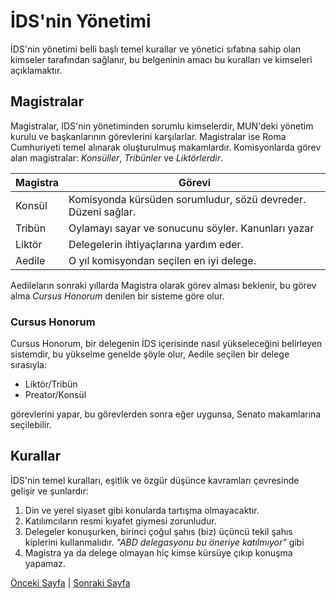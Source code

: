 # İDS'nin Yönetimi

İDS'nin yönetimi belli başlı temel kurallar ve yönetici sıfatına sahip olan
kimseler tarafından sağlanır, bu belgeninin amacı bu kuralları ve kimseleri
açıklamaktır.

## Magistralar
Magistralar, IDS'nin yönetiminden sorumlu kimselerdir, MUN'deki yönetim kurulu
ve başkanlarının görevlerini karşılarlar. Magistralar ise Roma Cumhuriyeti temel
alınarak oluşturulmuş makamlardır. Komisyonlarda görev alan magistralar:
*Konsüller*, *Tribünler* ve *Liktörlerdir*.

Magistra | Görevi
---------|--------
Konsül| Komisyonda kürsüden sorumludur, sözü devreder. Düzeni sağlar.
Tribün | Oylamayı sayar ve sonucunu söyler. Kanunları yazar
Liktör | Delegelerin ihtiyaçlarına yardım eder.
Aedile | O yıl komisyondan seçilen en iyi delege.

Aedileların sonraki yıllarda Magistra olarak görev alması beklenir, bu görev alma *Cursus Honorum* denilen bir sisteme göre olur.

### Cursus Honorum
Cursus Honorum, bir delegenin İDS içerisinde nasıl yükseleceğini belirleyen sistemdir, bu yükselme genelde şöyle olur, Aedile seçilen
bir delege sırasıyla:
* Liktör/Tribün
* Preator/Konsül

görevlerini yapar, bu görevlerden sonra eğer uygunsa, Senato makamlarına seçilebilir.

## Kurallar
İDS'nin temel kuralları, eşitlik ve özgür düşünce kavramları çevresinde gelişir ve şunlardır:

1. Din ve yerel siyaset gibi konularda tartışma olmayacaktır.
2. Katılımcıların resmi kıyafet giymesi zorunludur.
3. Delegeler konuşurken, birinci çoğul şahıs (biz) üçüncü tekil şahıs kiplerini kullanmalıdır. *"ABD delegasyonu bu öneriye katılmıyor"* gibi
4. Magistra ya da delege olmayan hiç kimse kürsüye çıkıp konuşma yapamaz.

[Önceki Sayfa](index.md) |
[Sonraki Sayfa](ulke_yaratimi.md)
